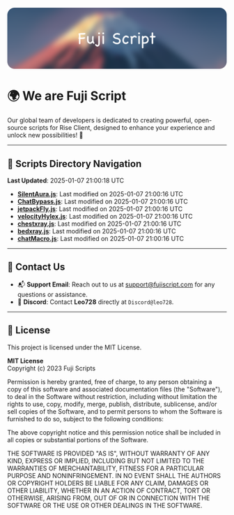 ![Banner](.github/b.webp)

# 🌍 **We are Fuji Script**

Our global team of developers is dedicated to creating powerful, open-source scripts for Rise Client, designed to enhance your experience and unlock new possibilities! 🌟

---
<!-- SCRIPTS_NAVIGATION_START -->
## 📂 **Scripts Directory Navigation**

**Last Updated**: 2025-01-07 21:00:18 UTC

- **[SilentAura.js](scripts/SilentAura.js)**: Last modified on 2025-01-07 21:00:16 UTC
- **[ChatBypass.js](scripts/ChatBypass.js)**: Last modified on 2025-01-07 21:00:16 UTC
- **[jetpackFly.js](scripts/jetpackFly.js)**: Last modified on 2025-01-07 21:00:16 UTC
- **[velocityHylex.js](scripts/velocityHylex.js)**: Last modified on 2025-01-07 21:00:16 UTC
- **[chestxray.js](scripts/chestxray.js)**: Last modified on 2025-01-07 21:00:16 UTC
- **[bedxray.js](scripts/bedxray.js)**: Last modified on 2025-01-07 21:00:16 UTC
- **[chatMacro.js](scripts/chatMacro.js)**: Last modified on 2025-01-07 21:00:16 UTC

<!-- SCRIPTS_NAVIGATION_END -->

---

## 💬 **Contact Us**  
- 📬 **Support Email**: Reach out to us at [support@fujiscript.com](mailto:support@fujiscript.com) for any questions or assistance.  
- 💬 **Discord**: Contact **Leo728** directly at `Discord@leo728`.

---

## 📜 **License**

This project is licensed under the MIT License.  

**MIT License**  
Copyright (c) 2023 Fuji Scripts  

Permission is hereby granted, free of charge, to any person obtaining a copy of this software and associated documentation files (the "Software"), to deal in the Software without restriction, including without limitation the rights to use, copy, modify, merge, publish, distribute, sublicense, and/or sell copies of the Software, and to permit persons to whom the Software is furnished to do so, subject to the following conditions:  

The above copyright notice and this permission notice shall be included in all copies or substantial portions of the Software.  

THE SOFTWARE IS PROVIDED "AS IS", WITHOUT WARRANTY OF ANY KIND, EXPRESS OR IMPLIED, INCLUDING BUT NOT LIMITED TO THE WARRANTIES OF MERCHANTABILITY, FITNESS FOR A PARTICULAR PURPOSE AND NONINFRINGEMENT. IN NO EVENT SHALL THE AUTHORS OR COPYRIGHT HOLDERS BE LIABLE FOR ANY CLAIM, DAMAGES OR OTHER LIABILITY, WHETHER IN AN ACTION OF CONTRACT, TORT OR OTHERWISE, ARISING FROM, OUT OF OR IN CONNECTION WITH THE SOFTWARE OR THE USE OR OTHER DEALINGS IN THE SOFTWARE.  
